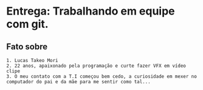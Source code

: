 # Entrega: Trabalhando em equipe com git.

## Fato sobre <Lucas Mori>

    1. Lucas Takeo Mori 
    2. 22 anos, apaixonado pela programação e curte fazer VFX em vídeo clipe
    3. O meu contato com a T.I começou bem cedo, a curiosidade em mexer no computador do pai e da mãe para me sentir como tal... 